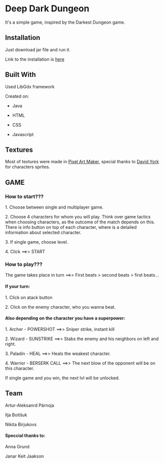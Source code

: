 <h1>Deep Dark Dungeon</h1>

<p>It's a simple game, inspired by the Darkest Dungeon game.</p>

<h2>Installation</h2>

<p>Just download jar file and run it.</p>
<p>Link to the installation is <a href="https://drive.google.com/file/d/143r8EWtxTJ7-jzCPyJFsUYbPk79WOdrV/view">here</a></p>

<h2>Built With</h2>

<p>Used LibGdx framework</p>
<p>Created on:</p>
<ul>
<li><p>Java</p></li>
<li><p>HTML</p></li>
<li><p>CSS</p></li>
<li><p>Javascript</p></li>
</ul>

<h2>Textures</h2>
<p>Most of textures were made in <a href="http://pixelartmaker.com">Pixel Art Maker</a>, special thanks to <a href="https://www.gamasutra.com/blogs/author/DavidYork/1013700/">David York</a> for characters sprites.</p>
<h2>GAME</h2>
<h3>How to start???</h3>
<p>1. Choose between single and multiplayer game.</p>
<p>2. Сhoose 4 characters for whom you will play. Think over game tactics when choosing characters, as the outcome of the match depends on this. There is info button on top of each character, where is a detailed information about selected character.</p>
<p>3. If single game, choose level.</p>
<p>4. Click ==&gt;&gt; START</p>
<h3>How to play???</h3>
<p>The game takes place in turn ==&gt;&gt; First beats &gt; second beats &gt; first beats...</p>
<h4>If your turn:</h4>
<p>1. Click on atack button</p>
<p>2. Click on the enemy character, who you wanna beat.</p>
<h4>Also depending on the character you have a superpower:</h4>
<p>1. Archer - POWERSHOT ==&gt;&gt; Sniper strike, instant kill</p>
<p>2. Wizard - SUNSTRIKE ==&gt;&gt; Stabs the enemy and his neighbors on left and right.</p>
<p>3. Paladin - HEAL ==&gt;&gt; Heals the weakest character.</p>
<p>4. Warrior - BERSERK CALL ==&gt;&gt; The next blow of the opponent will be on this character.</p>
<p>If single game and you win, the next lvl will be unlocked.</p>

<h2>Team</h2>

<p>Artur-Aleksanrd Pärnoja</p>
<p>Ilja Boitšuk</p>
<p>Nikita Birjukovs</p>

<h4>Speccial thanks to:</h4>
<p>Anna Grund</p>
<p>Janar Keit Jaakson</p>